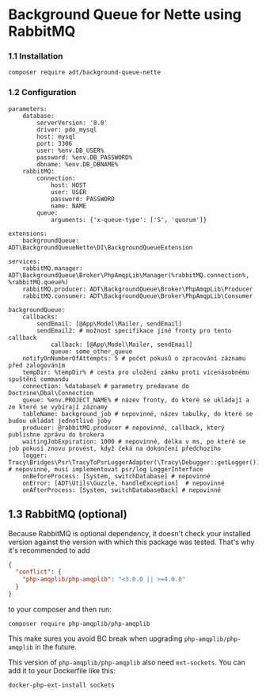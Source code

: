 # Background Queue for Nette using RabbitMQ

### 1.1 Installation

```
composer require adt/background-queue-nette
```

### 1.2 Configuration

```neon
parameters:
	database:
		serverVersion: '8.0'
		driver: pdo_mysql
		host: mysql
		port: 3306
		user: %env.DB_USER%
		password: %env.DB_PASSWORD%
		dbname: %env.DB_DBNAME%
	rabbitMQ:
		connection:
			host: HOST
			user: USER
			password: PASSWORD
			name: NAME
		queue:
			arguments: {'x-queue-type': ['S', 'quorum']} 

extensions:
	backgroundQueue: ADT\BackgroundQueueNette\DI\BackgroundQueueExtension

services:
	rabbitMQ.manager: ADT\BackgroundQueue\Broker\PhpAmqpLib\Manager(%rabbitMQ.connection%, %rabbitMQ.queue%)
	rabbitMQ.producer: ADT\BackgroundQueue\Broker\PhpAmqpLib\Producer
	rabbitMQ.consumer: ADT\BackgroundQueue\Broker\PhpAmqpLib\Consumer

backgroundQueue:
	callbacks:
		sendEmail: [@App\Model\Mailer, sendEmail]
		sendEmail2: # možnost specifikace jiné fronty pro tento callback
			callback: [@App\Model\Mailer, sendEmail]
			queue: some_other_queue
	notifyOnNumberOfAttempts: 5 # počet pokusů o zpracování záznamu před zalogováním
	tempDir: %tempDir% # cesta pro uložení zámku proti vícenásobnému spuštění commandu
	connection: %database% # parametry predavane do Doctrine\Dbal\Connection
	queue: %env.PROJECT_NAME% # název fronty, do které se ukládají a ze které se vybírají záznamy
	tableName: background_job # nepovinné, název tabulky, do které se budou ukládat jednotlivé joby
	producer: @rabbitMQ.producer # nepovinné, callback, který publishne zprávu do brokera
	waitingJobExpiration: 1000 # nepovinné, délka v ms, po které se job pokusí znovu provést, když čeká na dokončení předchozího
	logger: Tracy\Bridges\Psr\TracyToPsrLoggerAdapter(\Tracy\Debugger::getLogger()) # nepovinné, musí implementovat psr/log LoggerInterface
	onBeforeProcess: [System, switchDatabase] # nepovinné
	onError: [ADT\Utils\Guzzle, handleException]  # nepovinné
	onAfterProcess: [System, switchDatabaseBack] # nepovinné
```

## 1.3 RabbitMQ (optional)

Because RabbitMQ is optional dependency, it doesn't check your installed version against the version with which this package was tested. That's why it's recommended to add

```json
{
  "conflict": {
    "php-amqplib/php-amqplib": "<3.0.0 || >=4.0.0"
  }
}
```

to your composer and then run:

```
composer require php-amqplib/php-amqplib
```

This make sures you avoid BC break when upgrading `php-amqplib/php-amqplib` in the future.

This version of `php-amqplib/php-amqplib` also need `ext-sockets`. You can add it to your Dockerfile like this:

```Dockerfile
docker-php-ext-install sockets
```


